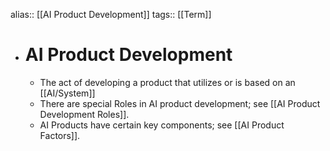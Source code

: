alias:: [[AI Product Development]]
tags:: [[Term]]

- # AI Product Development
	- The act of developing a product that utilizes or is based on an [[AI/System]]
	- There are special Roles in AI product development; see [[AI Product Development Roles]].
	- AI Products have certain key components; see [[AI Product Factors]].